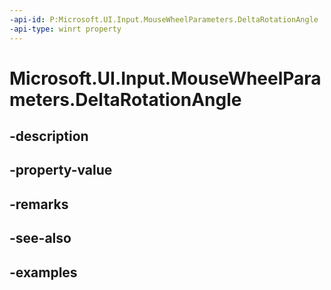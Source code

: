 ```yaml
---
-api-id: P:Microsoft.UI.Input.MouseWheelParameters.DeltaRotationAngle
-api-type: winrt property
---
```


# Microsoft.UI.Input.MouseWheelParameters.DeltaRotationAngle

<!--
public float DeltaRotationAngle { get; set; }
-->

## -description
## -property-value

## -remarks

## -see-also

## -examples
